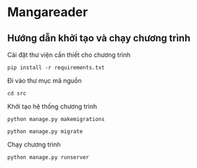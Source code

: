 # Mangareader

## Hướng dẫn khởi tạo và chạy chương trình

Cài đặt thư viện cần thiết cho chương trình
```shell
pip install -r requirements.txt
```

Đi vào thư mục mã nguồn
```shell
cd src
```

Khởi tạo hệ thống chương trình
```shell
python manage.py makemigrations
```

```shell
python manage.py migrate
```

Chạy chương trình
```shell
python manage.py runserver
```